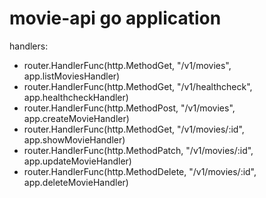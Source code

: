# movie-api go application

handlers:
  - router.HandlerFunc(http.MethodGet, "/v1/movies", app.listMoviesHandler)
  - router.HandlerFunc(http.MethodGet, "/v1/healthcheck", app.healthcheckHandler)
  - router.HandlerFunc(http.MethodPost, "/v1/movies", app.createMovieHandler)
  - router.HandlerFunc(http.MethodGet, "/v1/movies/:id", app.showMovieHandler)
  - router.HandlerFunc(http.MethodPatch, "/v1/movies/:id", app.updateMovieHandler)
  - router.HandlerFunc(http.MethodDelete, "/v1/movies/:id", app.deleteMovieHandler)

